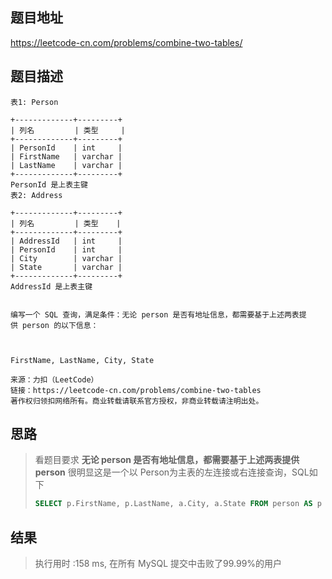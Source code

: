 
## 题目地址
https://leetcode-cn.com/problems/combine-two-tables/

## 题目描述
```
表1: Person

+-------------+---------+
| 列名         | 类型     |
+-------------+---------+
| PersonId    | int     |
| FirstName   | varchar |
| LastName    | varchar |
+-------------+---------+
PersonId 是上表主键
表2: Address

+-------------+---------+
| 列名         | 类型    |
+-------------+---------+
| AddressId   | int     |
| PersonId    | int     |
| City        | varchar |
| State       | varchar |
+-------------+---------+
AddressId 是上表主键
 

编写一个 SQL 查询，满足条件：无论 person 是否有地址信息，都需要基于上述两表提供 person 的以下信息：

 

FirstName, LastName, City, State

来源：力扣（LeetCode）
链接：https://leetcode-cn.com/problems/combine-two-tables
著作权归领扣网络所有。商业转载请联系官方授权，非商业转载请注明出处。
```

## 思路

> 看题目要求 **无论 person 是否有地址信息，都需要基于上述两表提供 person** 很明显这是一个以 Person为主表的左连接或右连接查询，SQL如下
>
> ```sql
> SELECT p.FirstName, p.LastName, a.City, a.State FROM person AS p LEFT JOIN Address  AS a ON p.PersonId=a.PersonId 
> ```
>
> 

## 结果

> 执行用时 :158 ms, 在所有 MySQL 提交中击败了99.99%的用户